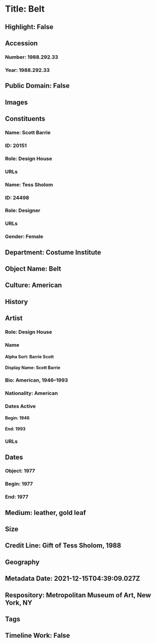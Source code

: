 # Title: Belt
## Highlight: False
## Accession
### Number: 1988.292.33
### Year: 1988.292.33
## Public Domain: False
## Images
## Constituents
### Name: Scott Barrie
### ID: 20151
### Role: Design House
### URLs
### Name: Tess Sholom
### ID: 24498
### Role: Designer
### URLs
### Gender: Female
## Department: Costume Institute
## Object Name: Belt
## Culture: American
## History
## Artist
### Role: Design House
### Name
#### Alpha Sort: Barrie Scott
#### Display Name: Scott Barrie
### Bio: American, 1946–1993
### Nationality: American
### Dates Active
#### Begin: 1946
#### End: 1993
### URLs
## Dates
### Object: 1977
### Begin: 1977
### End: 1977
## Medium: leather, gold leaf
## Size
## Credit Line: Gift of Tess Sholom, 1988
## Geography
## Metadata Date: 2021-12-15T04:39:09.027Z
## Respository: Metropolitan Museum of Art, New York, NY
## Tags
## Timeline Work: False